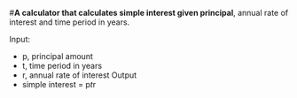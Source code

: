#**A calculator that calculates simple interest given principal**, annual rate of interest and time period in years.

Input:
- p, principal amount
- t, time period in years
- r, annual rate of interest
Output
- simple interest = p*t*r
